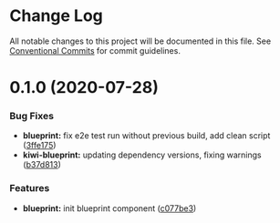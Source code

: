 # Change Log

All notable changes to this project will be documented in this file.
See [Conventional Commits](https://conventionalcommits.org) for commit guidelines.

# 0.1.0 (2020-07-28)


### Bug Fixes

* **blueprint:** fix e2e test run without previous build, add clean script ([3ffe175](https://github.com/kiwigrid/kiwi-components/commit/3ffe175765b89811df004bd48409bbde806f85e4))
* **kiwi-blueprint:** updating dependency versions, fixing warnings ([b37d813](https://github.com/kiwigrid/kiwi-components/commit/b37d813e74eed65e842e87847c67009f046cd892))


### Features

* **blueprint:** init blueprint component ([c077be3](https://github.com/kiwigrid/kiwi-components/commit/c077be3e0ecfd61ab7db17f85aec62635588f015))
